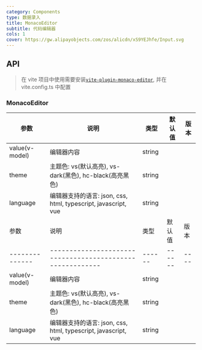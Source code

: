 ```yaml
---
category: Components
type: 数据录入
title: MonacoEditor
subtitle: 代码编辑器
cols: 1
cover: https://gw.alipayobjects.com/zos/alicdn/xS9YEJhfe/Input.svg
---
```


## API

> 在 vite 项目中使用需要安装[`vite-plugin-monaco-editor`](https://github.com/vdesjs/vite-plugin-monaco-editor), 并在 vite.config.ts 中配置

### MonacoEditor

| 参数 | 说明                                                        | 类型 | 默认值 | 版本 |
| --- |-----------------------------------------------------------| --- | --- | --- |
| value(v-model) | 编辑器内容                                                     | string |  |  |
| theme | 主题色: vs(默认高亮), vs-dark(黑色), hc-black(高亮黑色)                | string |  |  |
| language | 编辑器支持的语言: json, css, html, typescript, javascript, vue    | string |  |  |
| 参数           | 说明                                                        | 类型   | 默认值 | 版本 |
| -------------- | --------------------------------------------------------- | ------ | ------ | ---- |
| value(v-model) | 编辑器内容                                                     | string |        |      |
| theme          | 主题色: vs(默认高亮), vs-dark(黑色), hc-black(高亮黑色)                | string |        |      |
| language       | 编辑器支持的语言: json, css, html, typescript, javascript, vue    | string |        |      |

